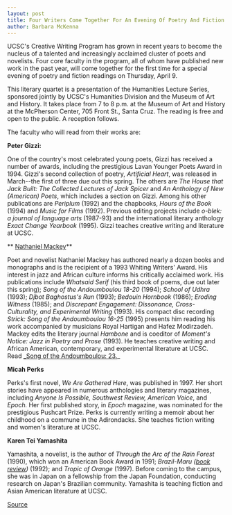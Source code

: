 ```yaml
---
layout: post
title: Four Writers Come Together For An Evening Of Poetry And Fiction
author: Barbara McKenna
---
```


UCSC's Creative Writing Program has grown in recent years to become the nucleus of a talented and increasingly acclaimed cluster of poets and novelists. Four core faculty in the program, all of whom have published new work in the past year, will come together for the first time for a special evening of poetry and fiction readings on Thursday, April 9.

This literary quartet is a presentation of the Humanities Lecture Series, sponsored jointly by UCSC's Humanities Division and the Museum of Art and History. It takes place from 7 to 8 p.m. at the Museum of Art and History at the McPherson Center, 705 Front St., Santa Cruz. The reading is free and open to the public. A reception follows.

The faculty who will read from their works are:

**Peter Gizzi:**

One of the country's most celebrated young poets, Gizzi has received a number of awards, including the prestigious Lavan Younger Poets Award in 1994\. Gizzi's second collection of poetry, _Artificial Heart_, was released in March--the first of three due out this spring. The others are _The House that Jack Built: The Collected Lectures of Jack Spicer_ and _An Anthology of New (American) Poets_, which includes a section on Gizzi. Among his other publications are _Periplum_ (1992) and the chapbooks, _Hours of the Book_ (1994) and _Music for Films_ (1992). Previous editing projects include _o-blek: a journal of language arts_ (1987-93) and the international literary anthology _Exact Change Yearbook_ (1995). Gizzi teaches creative writing and literature at UCSC.    

** [Nathaniel Mackey][7]**

Poet and novelist Nathaniel Mackey has authored nearly a dozen books and monographs and is the recipient of a 1993 Whiting Writers' Award. His interest in jazz and African culture informs his critically acclaimed work. His publications include _Whatsaid Serif_ (his third book of poems, due out later this spring); _Song of the Andoumboulou 18-20_ (1994); _School of Udhra_ (1993); _Djbot Baghostus's Run_ (1993); _Bedouin Hornbook_ (1986); _Eroding Witness_ (1985); and _Discrepant Engagement: Dissonance, Cross-Culturality, and Experimental Writing_ (1993). His compact disc recording _Strick: Song of the Andoumboulou 16-25_ (1995) presents him reading his work accompanied by musicians Royal Hartigan and Hafez Modirzadeh. Mackey edits the literary journal _Hambone_ and is coeditor of _Moment's Notice: Jazz in Poetry and Prose_ (1993). He teaches creative writing and African American, contemporary, and experimental literature at UCSC.    
Read [_Song of the Andoumboulou: 23.][9]_

**Micah Perks**

Perks's first novel, _We Are Gathered Here_, was published in 1997. Her short stories have appeared in numerous anthologies and literary magazines, including _Anyone Is Possible, Southwest Review, American Voice_, and _Epoch._ Her first published story, in _Epoch_ magazine, was nominated for the prestigious Pushcart Prize. Perks is currently writing a memoir about her childhood on a commune in the Adirondacks. She teaches fiction writing and women's literature at UCSC.

**Karen Tei Yamashita**

Yamashita, a novelist, is the author of _Through the Arc of the Rain Forest_ (1990), which won an American Book Award in 1991; _Brazil-Maru ([book review][12])_ (1992); and _Tropic of Orange_ (1997). Before coming to the campus, she was in Japan on a fellowship from the Japan Foundation, conducting research on Japan's Brazilian community. Yamashita is teaching fiction and Asian American literature at UCSC.

[7]: http://wings.buffalo.edu/epc/authors/mackey/index.html
[9]: http://muse.jhu.edu/journals/postmodern_culture/v005/5.3mackey.html
[12]: http://www.amazon.com/exec/obidos/ISBN%3D1566890160/virtualgiftshopA/9647-0735887-841348

[Source](http://www1.ucsc.edu/oncampus/currents/97-98/03-30/humanities.htm "Permalink to Humanities Lecture features four writers: 03-30-98")
